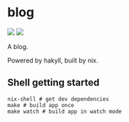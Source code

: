 # blog

![](https://www.travis-ci.org/Adjective-Object/blog.svg?branch=master) ![](https://img.shields.io/badge/straight-passing-brightgreen.svg)

A blog.

Powered by hakyll, built by nix.

## Shell getting started

```
nix-shell # get dev dependencies
make # build app once
make watch # build app in watch mode
```
